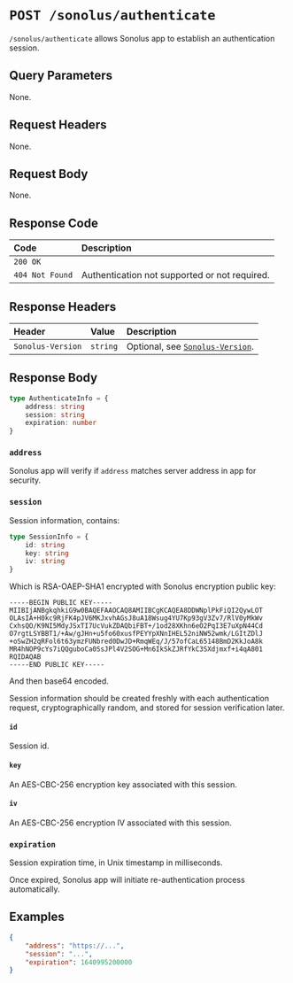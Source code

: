 # `POST /sonolus/authenticate`

`/sonolus/authenticate` allows Sonolus app to establish an authentication session.

## Query Parameters

None.

## Request Headers

None.

## Request Body

None.

## Response Code

| Code            | Description                                   |
| :-------------- | :-------------------------------------------- |
| `200 OK`        |                                               |
| `404 Not Found` | Authentication not supported or not required. |

## Response Headers

| Header            | Value    | Description                                                       |
| :---------------- | :------- | :---------------------------------------------------------------- |
| `Sonolus-Version` | `string` | Optional, see [`Sonolus-Version`](../headers/sonolus-version.md). |

## Response Body

```ts
type AuthenticateInfo = {
    address: string
    session: string
    expiration: number
}
```

### `address`

Sonolus app will verify if `address` matches server address in app for security.

### `session`

Session information, contains:

```ts
type SessionInfo = {
    id: string
    key: string
    iv: string
}
```

Which is RSA-OAEP-SHA1 encrypted with Sonolus encryption public key:

```
-----BEGIN PUBLIC KEY-----
MIIBIjANBgkqhkiG9w0BAQEFAAOCAQ8AMIIBCgKCAQEA8DDWNplPkFiQI2QywLOT
OLAsIA+H0kc9RjFK4pJV6MKJxvhAGsJ8uA18Wsug4YU7Kp93gV3Zv7/RlV0yMkWv
CxhsQO/K9NI5MdyJSxTI7UcVukZDAQbiFBT+/1od28XKhn6eO2PqI3E7uXpN44Cd
O7rgtLSYBBT1/+Aw/gJHn+u5fo60xusfPEYYpXNnIHEL52niNW52wmk/LGItZDlJ
+oSwZH2qRFol6t63ymzFUNbred0DwJD+RmqWEq/J/57ofCaL65148BmD2KkJoA8k
MR4hNOP9cYs7iQQguboCa0SsJPl4V2SOG+Mn6IkSkZJRfYkC3SXdjmxf+i4qA801
RQIDAQAB
-----END PUBLIC KEY-----
```

And then base64 encoded.

Session information should be created freshly with each authentication request, cryptographically random, and stored for session verification later.

#### `id`

Session id.

#### `key`

An AES-CBC-256 encryption key associated with this session.

#### `iv`

An AES-CBC-256 encryption IV associated with this session.

### `expiration`

Session expiration time, in Unix timestamp in milliseconds.

Once expired, Sonolus app will initiate re-authentication process automatically.

## Examples

```json
{
    "address": "https://...",
    "session": "...",
    "expiration": 1640995200000
}
```

